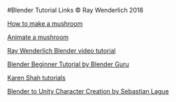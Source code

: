 #Blender Tutorial Links
© Ray Wenderlich 2018


[How to make a mushroom](https://www.raywenderlich.com/49955/blender-tutorial-for-beginners-how-to-make-a-mushroom)

[Animate a mushroom](https://www.raywenderlich.com/52804/beginning-blender-tutorial-animating-rendering-mushroom)

[Ray Wenderlich Blender video tutorial](https://videos.raywenderlich.com/courses/37-beginning-3d-modeling-with-blender/lessons/1)

[Blender Beginner Tutorial by Blender Guru](https://youtu.be/JYj6e-72RDs)

[Karen Shah tutorials](https://tutsplus.com/authors/karan-shah)

[Blender to Unity Character Creation by Sebastian Lague](https://www.youtube.com/playlist?list=PLFt_AvWsXl0djuNM22htmz3BUtHHtOh7v)

